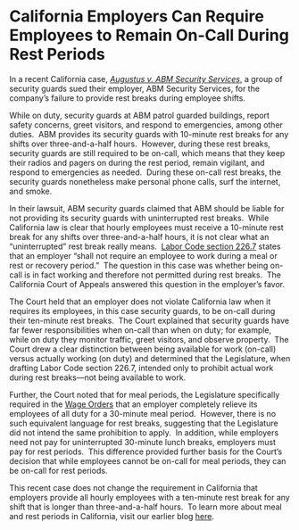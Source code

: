 # California Employers Can Require Employees to Remain On-Call During Rest Periods

In a recent California case, [_Augustus v. ABM Security Services_](http://www.courts.ca.gov/opinions/documents/B243788.PDF), a group of security guards sued their employer, ABM Security Services, for the company’s failure to provide rest breaks during employee shifts. 

While on duty, security guards at ABM patrol guarded buildings, report safety concerns, greet visitors, and respond to emergencies, among other duties.  ABM provides its security guards with 10-minute rest breaks for any shifts over three-and-a-half hours.  However, during these rest breaks, security guards are still required to be on-call, which means that they keep their radios and pagers on during the rest period, remain vigilant, and respond to emergencies as needed.  During these on-call rest breaks, the security guards nonetheless make personal phone calls, surf the internet, and smoke.

In their lawsuit, ABM security guards claimed that ABM should be liable for not providing its security guards with uninterrupted rest breaks.  While California law is clear that hourly employees must receive a 10-minute rest break for any shifts over three-and-a-half hours, it is not clear what an “uninterrupted” rest break really means.  [Labor Code section 226.7](http://www.leginfo.ca.gov/cgi-bin/displaycode?section=lab&group=00001-01000&file=200-244) states that an employer “shall not require an employee to work during a meal or rest or recovery period.”  The question in this case was whether being on-call is in fact working and therefore not permitted during rest breaks.  The California Court of Appeals answered this question in the employer’s favor.

The Court held that an employer does not violate California law when it requires its employees, in this case security guards, to be on-call during their ten-minute rest breaks.  The Court explained that security guards have far fewer responsibilities when on-call than when on duty; for example, while on duty they monitor traffic, greet visitors, and observe property.  The Court drew a clear distinction between being available for work (on-call) versus actually working (on duty) and determined that the Legislature, when drafting Labor Code section 226.7, intended only to prohibit actual work during rest breaks—not being available to work.

Further, the Court noted that for meal periods, the Legislature specifically required in the [Wage Orders](https://www.dir.ca.gov/iwc/wageorderindustries.htm) that an employer completely relieve its employees of all duty for a 30-minute meal period.  However, there is no such equivalent language for rest breaks, suggesting that the Legislature did not intend the same prohibition to apply.  In addition, while employers need not pay for uninterrupted 30-minute lunch breaks, employers must pay for rest periods.  This difference provided further basis for the Court’s decision that while employees cannot be on-call for meal periods, they can be on-call for rest periods.

This recent case does not change the requirement in California that employers provide all hourly employees with a ten-minute rest break for any shift that is longer than three-and-a-half hours.  To learn more about meal and rest periods in California, visit our earlier blog [here](http://www.ktlawsf.com/blog/2014/10/6/california-employment-law-faqs-rest-breaks-and-meal-periods).